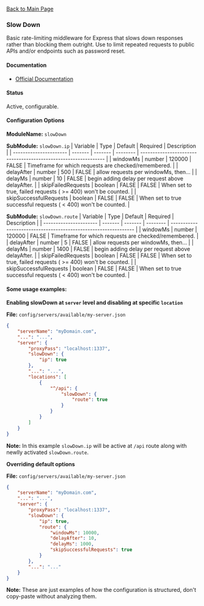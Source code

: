 [Back to Main Page](https://github.com/SorinGFS/webaccess#configuration)

### Slow Down

Basic rate-limiting middleware for Express that slows down responses rather than blocking them outright. Use to limit repeated requests to public APIs and/or endpoints such as password reset.

#### Documentation

-   [Official Documentation](https://github.com/nfriedly/express-slow-down#readme)

#### Status

Active, configurable.

#### Configuration Options

**ModuleName:** `slowDown`

**SubModule:** `slowDown.ip`
| Variable               | Type    | Default | Required | Description                                                     |
| ---------------------- | ------- | ------- | -------- | --------------------------------------------------------------- |
| windowMs               | number  | 120000  | FALSE    | Timeframe for which requests are checked/remembered.            |
| delayAfter             | number  | 500     | FALSE    | allow requests per windowMs, then...                            |
| delayMs                | number  | 10      | FALSE    | begin adding delay per request above delayAfter.                |
| skipFailedRequests     | boolean | FALSE   | FALSE    | When set to true, failed requests ( >= 400) won't be counted.   |
| skipSuccessfulRequests | boolean | FALSE   | FALSE    | When set to true successful requests ( < 400) won't be counted. |

**SubModule:** `slowDown.route`
| Variable               | Type    | Default | Required | Description                                                     |
| ---------------------- | ------- | ------- | -------- | --------------------------------------------------------------- |
| windowMs               | number  | 120000  | FALSE    | Timeframe for which requests are checked/remembered.            |
| delayAfter             | number  | 5       | FALSE    | allow requests per windowMs, then...                            |
| delayMs                | number  | 1400    | FALSE    | begin adding delay per request above delayAfter.                |
| skipFailedRequests     | boolean | FALSE   | FALSE    | When set to true, failed requests ( >= 400) won't be counted.   |
| skipSuccessfulRequests | boolean | FALSE   | FALSE    | When set to true successful requests ( < 400) won't be counted. |

#### Some usage examples:

**Enabling slowDown at `server` level and disabling at specific `location`**

**File:** `config/servers/available/my-server.json`

```json
{
    "serverName": "myDomain.com",
    "...": "...",
    "server": {
        "proxyPass": "localhost:1337",
        "slowDown": {
            "ip": true
        },
        "...": "...",
        "locations": [
            {
                "^/api": {
                    "slowDown": {
                        "route": true
                    }
                }
            }
        ]
    }
}
```
**Note:** In this example `slowDown.ip` will be active at `/api` route along with newlly activated `slowDown.route`.

**Overriding default options**

**File:** `config/servers/available/my-server.json`

```json
{
    "serverName": "myDomain.com",
    "...": "...",
    "server": {
        "proxyPass": "localhost:1337",
        "slowDown": {
            "ip": true,
            "route": {
                "windowMs": 10000,
                "delayAfter": 10,
                "delayMs": 1000,
                "skipSuccessfulRequests": true
            }
        },
        "...": "..."
    }
}
```

**Note:** These are just examples of how the configuration is structured, don't copy-paste without analyzing them.